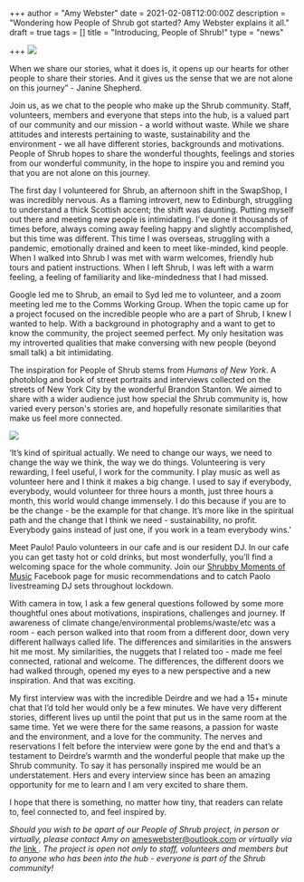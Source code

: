 +++
author = "Amy Webster"
date = 2021-02-08T12:00:00Z
description = "Wondering how People of Shrub got started? Amy Webster explains it all."
draft = true
tags = []
title = "Introducing, People of Shrub!"
type = "news"

+++
![](https://res.cloudinary.com/shrub-co-op/image/upload/v1612785405/shrubcoop.org/media/pos_qqhwhr.png)

When we share our stories, what it does is, it opens up our hearts for other people to share their stories. And it gives us the sense that we are not alone on this journey” - Janine Shepherd.

Join us, as we chat to the people who make up the Shrub community. Staff, volunteers, members and everyone that steps into the hub, is a valued part of our community and our mission - a world without waste. While we share attitudes and interests pertaining to waste, sustainability and the environment - we all have different stories, backgrounds and motivations. People of Shrub hopes to share the wonderful thoughts, feelings and stories from our wonderful community, in the hope to inspire you and remind you that you are not alone on this journey.

The first day I volunteered for Shrub, an afternoon shift in the SwapShop, I was incredibly nervous. As a flaming introvert, new to Edinburgh, struggling to understand a thick Scottish accent; the shift was daunting. Putting myself out there and meeting new people is intimidating. I’ve done it thousands of times before, always coming away feeling happy and slightly accomplished, but this time was different. This time I was overseas, struggling with a pandemic, emotionally drained and keen to meet like-minded, kind people. When I walked into Shrub I was met with warm welcomes, friendly hub tours and patient instructions. When I left Shrub, I was left with a warm feeling, a feeling of familiarity and like-mindedness that I had missed.

Google led me to Shrub, an email to Syd led me to volunteer, and a zoom meeting led me to the Comms Working Group. When the topic came up for a project focused on the incredible people who are a part of Shrub, I knew I wanted to help. With a background in photography and a want to get to know the community, the project seemed perfect. My only hesitation was my introverted qualities that make conversing with new people (beyond small talk) a bit intimidating.

The inspiration for People of Shrub stems from _Humans of New York_. A photoblog and book of street portraits and interviews collected on the streets of New York City by the wonderful Brandon Stanton. We aimed to share with a wider audience just how special the Shrub community is, how varied every person's stories are, and hopefully resonate similarities that make us feel more connected.

![](https://res.cloudinary.com/shrub-co-op/image/upload/v1612785493/shrubcoop.org/media/paolo_vjvpxb.png)

‘It’s kind of spiritual actually. We need to change our ways, we need to change the way we think, the way we do things. Volunteering is very rewarding, I feel useful, I work for the community. I play music as well as volunteer here and I think it makes a big change. I used to say if everybody, everybody, would volunteer for three hours a month, just three hours a month, this world would change immensely. I do this because if you are to be the change - be the example for that change. It’s more like in the spiritual path and the change that I think we need - sustainability, no profit. Everybody gains instead of just one, if you work in a team everybody wins.’

Meet Paulo! Paulo volunteers in our cafe and is our resident DJ. In our cafe you can get tasty hot or cold drinks, but most wonderfully, you’ll find a welcoming space for the whole community. Join our [Shrubby Moments of Music](https://www.facebook.com/groups/882984532502154/) Facebook page for music recommendations and to catch Paolo livestreaming DJ sets throughout lockdown.

With camera in tow, I ask a few general questions followed by some more thoughtful ones about motivations, inspirations, challenges and journey. If awareness of climate change/environmental problems/waste/etc was a room - each person walked into that room from a different door, down very different hallways called life. The differences and similarities in the answers hit me most. My similarities, the nuggets that I related too - made me feel connected, rational and welcome. The differences, the different doors we had walked through, opened my eyes to a new perspective and a new inspiration. And that was exciting.

My first interview was with the incredible Deirdre and we had a 15+ minute chat that I’d told her would only be a few minutes. We have very different stories, different lives up until the point that put us in the same room at the same time. Yet we were there for the same reasons, a passion for waste and the environment, and a love for the community. The nerves and reservations I felt before the interview were gone by the end and that’s a testament to Deirdre’s warmth and the wonderful people that make up the Shrub community. To say it has personally inspired me would be an understatement. Hers and every interview since has been an amazing opportunity for me to learn and I am very excited to share them.

I hope that there is something, no matter how tiny, that readers can relate to, feel connected to, and feel inspired by.

_Should you wish to be apart of our People of Shrub project, in person or virtually, please contact Amy on_ [ameswebster@outlook.com](mailto:ameswebster@outlook.com) _or virtually via the_ [link ](https://forms.gle/Cc5BdMPdQMV8C8Ef7)_. The project is open not only to staff, volunteers and members but to anyone who has been into the hub - everyone is part of the Shrub community!_